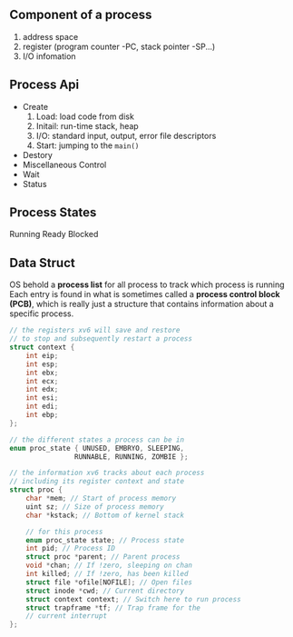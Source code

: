 ## Component of a process
1. address space
2. register (program counter -PC, stack pointer -SP...)
3. I/O infomation

## Process Api
* Create
	1. Load: load code from disk
	2. Initail: run-time stack, heap
	3. I/O: standard input, output, error file descriptors
	4. Start: jumping to the `main()`
* Destory
* Miscellaneous Control
* Wait
* Status

## Process States
Running
Ready
Blocked

## Data Struct
OS behold a **process list** for all process to track which process is running
Each entry is found in what is sometimes called a **process control block (PCB)**, which is really just a structure that contains information about a specific process.

``` c
// the registers xv6 will save and restore
// to stop and subsequently restart a process
struct context {
	int eip;
	int esp;
	int ebx;
	int ecx;
	int edx;
	int esi;
	int edi;
	int ebp;
};

// the different states a process can be in
enum proc_state { UNUSED, EMBRYO, SLEEPING,
				RUNNABLE, RUNNING, ZOMBIE };

// the information xv6 tracks about each process
// including its register context and state
struct proc {
	char *mem; // Start of process memory
	uint sz; // Size of process memory
	char *kstack; // Bottom of kernel stack

	// for this process
	enum proc_state state; // Process state
	int pid; // Process ID
	struct proc *parent; // Parent process
	void *chan; // If !zero, sleeping on chan
	int killed; // If !zero, has been killed
	struct file *ofile[NOFILE]; // Open files
	struct inode *cwd; // Current directory
	struct context context; // Switch here to run process
	struct trapframe *tf; // Trap frame for the
	// current interrupt
};
```

